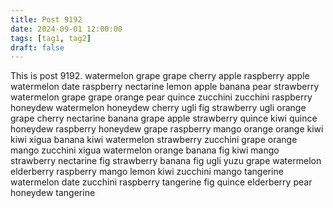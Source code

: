 ```yaml
---
title: Post 9192
date: 2024-09-01 12:00:00
tags: [tag1, tag2]
draft: false
---
```

This is post 9192.
watermelon
grape
grape
cherry
apple
raspberry
apple
watermelon
date
raspberry
nectarine
lemon
apple
banana
pear
strawberry
watermelon
grape
grape
orange
pear
quince
zucchini
zucchini
raspberry
honeydew
watermelon
honeydew
cherry
ugli
fig
strawberry
ugli
orange
grape
cherry
nectarine
banana
grape
apple
strawberry
quince
kiwi
quince
honeydew
raspberry
honeydew
grape
raspberry
mango
orange
orange
kiwi
kiwi
xigua
banana
kiwi
watermelon
strawberry
zucchini
grape
orange
mango
zucchini
xigua
watermelon
orange
banana
fig
kiwi
mango
strawberry
nectarine
fig
strawberry
banana
fig
ugli
yuzu
grape
watermelon
elderberry
raspberry
mango
lemon
kiwi
zucchini
mango
tangerine
watermelon
date
zucchini
raspberry
tangerine
fig
quince
elderberry
pear
honeydew
tangerine
